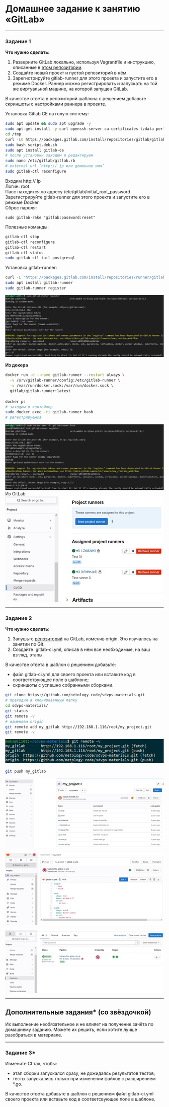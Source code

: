 # Домашнее задание к занятию «GitLab»

---

### Задание 1

**Что нужно сделать:**

1. Разверните GitLab локально, используя Vagrantfile и инструкцию, описанные в [этом репозитории](https://github.com/netology-code/sdvps-materials/tree/main/gitlab).   
2. Создайте новый проект и пустой репозиторий в нём.
3. Зарегистрируйте gitlab-runner для этого проекта и запустите его в режиме Docker. Раннер можно регистрировать и запускать на той же виртуальной машине, на которой запущен GitLab.

В качестве ответа в репозиторий шаблона с решением добавьте скриншоты с настройками раннера в проекте.

Установка Gitlab CE на голую систему:

```bash
sudo apt update && sudo apt upgrade -y
sudo apt-get install -y curl openssh-server ca-certificates tzdata perl
cd /tmp
curl -LO https://packages.gitlab.com/install/repositories/gitlab/gitlab-ce/script.deb.sh
sudo bash script.deb.sh
sudo apt install gitlab-ce
# после установки заходим и редактируем
sudo nano /etc/gitlab/gitlab.rb
# external_url ‘http:// ip или доменное имя’
sudo gitlab-ctl reconfigure
```

Входим http:// ip  
Логин: root  
Пасс находится по адресу /etc/gitlab/initial_root_password  
Зарегистрируйте gitlab-runner для этого проекта и запустите его в режиме Docker.  
Сброс пароля:  
```
sudo gitlab-rake "gitlab:password:reset"
```
Полезные команды:  
```bash
gitlab-ctl stop
gitlab-ctl reconfigure
gitlab-ctl restart
gitlab-ctl status
sudo gitlab-ctl tail postgresql
```
Установка gitlab-runner:  
```bash
curl -L "https://packages.gitlab.com/install/repositories/runner/gitlab-runner/script.deb.sh" | sudo bash
sudo apt install gitlab-runner
sudo gitlab-runner register
```
![runner_reg01](img/runner_reg01.JPG)  

**Из докера**
```bash
docker run -d --name gitlab-runner --restart always \
  -v /srv/gitlab-runner/config:/etc/gitlab-runner \
  -v /var/run/docker.sock:/var/run/docker.sock \
  gitlab/gitlab-runner:latest

docker ps
# заходим в контейнер
sudo docker exec -ti gitlab-runner bash
# регестрируемся
```
![runner_reg02](img/runner_reg02.JPG)  
Из GitLab  
![runner_gitlab](img/runner_gitlab.JPG)

---

### Задание 2

**Что нужно сделать:**

1. Запушьте [репозиторий](https://github.com/netology-code/sdvps-materials/tree/main/gitlab) на GitLab, изменив origin. Это изучалось на занятии по Git.
2. Создайте .gitlab-ci.yml, описав в нём все необходимые, на ваш взгляд, этапы.

В качестве ответа в шаблон с решением добавьте: 
   
 * файл gitlab-ci.yml для своего проекта или вставьте код в соответствующее поле в шаблоне; 
 * скриншоты с успешно собранными сборками.
 
```bash
git clone https://github.com/netology-code/sdvps-materials.git
# преходим в клонированную папку
cd sdvps-materials/
git status
git remote -v
# изменяем origin 
git remote add my_gitlab http://192.168.1.116/root/my_project.git
git remote -v
```
![new_remote](img/new_remote.JPG)  
```bash
git push my_gitlab
```
![push_project](img/push_project.JPG)  

![add_gitlab-ci](img/add_gitlab-ci.JPG)  

![pipelines_create](img/Pipelines_create.JPG)  

---

## Дополнительные задания* (со звёздочкой)

Их выполнение необязательное и не влияет на получение зачёта по домашнему заданию. Можете их решить, если хотите лучше разобраться в материале.

---

### Задание 3*

Измените CI так, чтобы:

 - этап сборки запускался сразу, не дожидаясь результатов тестов;
 - тесты запускались только при изменении файлов с расширением *.go.

В качестве ответа добавьте в шаблон с решением файл gitlab-ci.yml своего проекта или вставьте код в соответсвующее поле в шаблоне.
